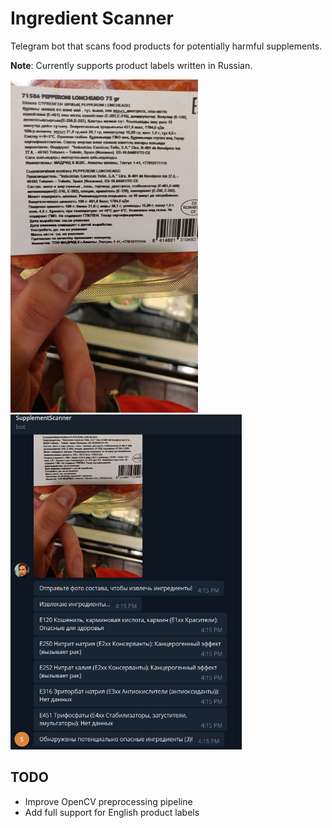 # Ingredient Scanner

Telegram bot that scans food products for potentially harmful supplements.

**Note**: Currently supports product labels written in Russian.

<p float="left">
  <img src="assets/image_to_scan.jpg" width="300" />
  <img src="assets/scan_results.png" width="370" /> 
</p>

## TODO

* Improve OpenCV preprocessing pipeline
* Add full support for English product labels